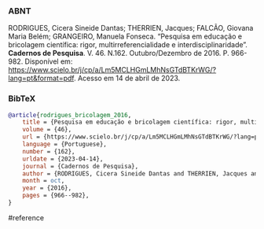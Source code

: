 ### ABNT
RODRIGUES, Cicera Sineide Dantas; THERRIEN, Jacques; FALCÃO, Giovana Maria Belém; GRANGEIRO, Manuela Fonseca. “Pesquisa em educação e bricolagem científica: rigor, multirreferencialidade e interdisciplinaridade”. **Cadernos de Pesquisa**. V. 46. N.162. Outubro/Dezembro de 2016. P. 966-982. Disponível em: https://www.scielo.br/j/cp/a/Lm5MCLHGmLMhNsGTdBTKrWG/?lang=pt&format=pdf. Acesso em 14 de abril de 2023.

### BibTeX
```bibtex
@article{rodrigues_bricolagem_2016,
	title = {Pesquisa em educação e bricolagem científica: rigor, multirreferencialidade e interdisciplinaridade},
	volume = {46},
	url = {https://www.scielo.br/j/cp/a/Lm5MCLHGmLMhNsGTdBTKrWG/?lang=pt&format=pdf},
	language = {Portuguese},
	number = {162},
	urldate = {2023-04-14},
	journal = {Cadernos de Pesquisa},
	author = {RODRIGUES, Cicera Sineide Dantas and THERRIEN, Jacques and FALCÃO, Giovana Maria Belém and GRANGEIRO, Manuela Fonseca},
	month = oct,
	year = {2016},
	pages = {966--982},
}
```

#reference 